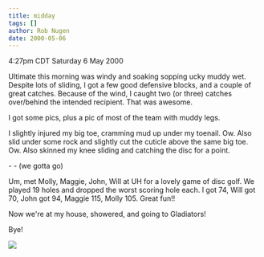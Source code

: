```yaml
---
title: midday
tags: []
author: Rob Nugen
date: 2000-05-06
---
```


<title>Halfway through 11,000th day</title>
<p class=date>4:27pm CDT Saturday 6 May 2000</p>

<p>Ultimate this morning was windy and soaking sopping ucky muddy wet.
Despite lots of sliding, I got a few good defensive blocks, and a
couple of great catches.  Because of the wind, I caught two (or three)
catches over/behind the intended recipient.  That was awesome.

<p>I got some pics, plus a pic of most of the team with muddy legs.

<p>I slightly injured my big toe, cramming mud up under my toenail.
Ow.  Also slid under some rock and slightly cut the cuticle above the
same big toe.  Ow.  Also skinned my knee sliding and catching the disc
for a point.

<p>- - (we gotta go)

<p>Um, met Molly, Maggie, John, Will at UH for a lovely game of disc golf.  We played 19 holes and dropped the worst scoring hole each.  I got 74, Will got 70, John got 94, Maggie 115, Molly 105.  Great fun!!

<p>Now we're at my house, showered, and going to Gladiators!

<p>Bye!

<p><img src='/images/rob/wL-ROB.gif'>

